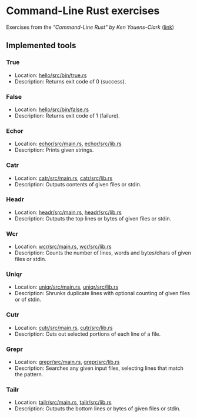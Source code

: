# Command-Line Rust exercises
Exercises from the *"Command-Line Rust" by Ken Youens-Clark* ([link](https://www.oreilly.com/library/view/command-line-rust/9781098109424/))

## Implemented tools
### True
* Location: [hello/src/bin/true.rs](hello/src/bin/true.rs)
* Description: Returns exit code of 0 (success).

### False
* Location: [hello/src/bin/false.rs](hello/src/bin/false.rs)
* Description: Returns exit code of 1 (failure).

### Echor
* Location: [echor/src/main.rs](echor/src/main.rs), [echor/src/lib.rs](echor/src/lib.rs)
* Description: Prints given strings.

### Catr
* Location: [catr/src/main.rs](catr/src/main.rs), [catr/src/lib.rs](catr/src/lib.rs)
* Description: Outputs contents of given files or stdin.

### Headr
* Location: [headr/src/main.rs](headr/src/main.rs), [headr/src/lib.rs](headr/src/lib.rs)
* Description: Outputs the top lines or bytes of given files or stdin.

### Wcr
* Location: [wcr/src/main.rs](wcr/src/main.rs), [wcr/src/lib.rs](wcr/src/lib.rs)
* Description: Counts the number of lines, words and bytes/chars of given files or stdin.

### Uniqr
* Location: [uniqr/src/main.rs](uniqr/src/main.rs), [uniqr/src/lib.rs](uniqr/src/lib.rs)
* Description: Shrunks duplicate lines with optional counting of given files or of stdin.

### Cutr
* Location: [cutr/src/main.rs](cutr/src/main.rs), [cutr/src/lib.rs](cutr/src/lib.rs)
* Description: Cuts out selected portions of each line of a file.

### Grepr
* Location: [grepr/src/main.rs](grepr/src/main.rs), [grepr/src/lib.rs](grepr/src/lib.rs)
* Description: Searches any given input files, selecting lines that match the pattern.

### Tailr
* Location: [tailr/src/main.rs](tailr/src/main.rs), [tailr/src/lib.rs](tailr/src/lib.rs)
* Description: Outputs the bottom lines or bytes of given files or stdin.